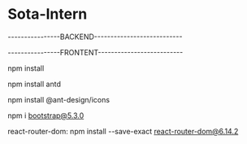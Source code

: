 # Sota-Intern
----------------BACKEND---------------------------









----------------FRONTENT--------------------------


npm install

npm install antd

npm install @ant-design/icons

npm i bootstrap@5.3.0

react-router-dom:
npm install --save-exact react-router-dom@6.14.2
